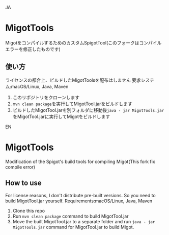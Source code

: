 JA
# MigotTools
MigotをコンパイルするためのカスタムSpigotTool(このフォークはコンパイルエラーを修正したものです) 

## 使い方
ライセンスの都合上、ビルドしたMigotToolsを配布はしません
要求システム:macOS/Linux, Java, Maven

1. このリポジトリをクローンします
2. `mvn clean package`を実行してMigotTool.jarをビルドします
3. ビルドしたMigotTool.jarを別フォルダに移動後`java - jar MigotTools.jar`をMigotTool.jarに実行してMigotをビルドします



EN
# MigotTools
Modification of the Spigot's build tools for compiling Migot(This fork fix compile error)

## How to use
For license reasons, I don't distribute pre-built versions. So you need to build MigotTool.jar yourself.
Requirements:macOS/Linux, Java, Maven

1. Clone this repo
2. Run `mvn clean package` command to build MigotTool.jar
3. Move the built MigotTool.jar to a separate folder and run `java - jar MigotTools.jar` command for MigotTool.jar to build Migot.
